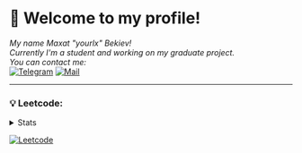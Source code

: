 # 👋 **Welcome to my profile!**

*My name Maxat "yourlx" Bekiev!*
<br>
*Currently I'm a student and working on my graduate project.*
<br>
*You can contact me:*
<br>
[![Telegram](https://img.shields.io/badge/telegram-black?style=for-the-badge&logo=telegram&logoColor=white)](https://t.me/yourlx)
[![Mail](https://img.shields.io/badge/mail-black?style=for-the-badge&logo=gmail&logoColor=white)](mailto:maxatbekiev@gmail.com)

---

### 💡 **Leetcode:**

<details> <summary>Stats</summary>

![Leetcode](https://leetcard.jacoblin.cool/yourlx?theme=dark&font=ABeeZee&ext=heatmap)

</details>

[![Leetcode](https://img.shields.io/badge/leetcode-black?style=for-the-badge&logo=leetcode&logoColor=white)](https://leetcode.com/yourlx/)
